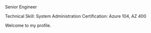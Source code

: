 Senior Engineer

Technical Skill: System Administration 
Certification: Azure 104, AZ 400

Welcome to my profile.

